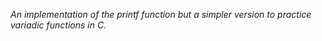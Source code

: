 _An implementation of the printf function but a simpler version to practice variadic functions in C._
